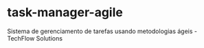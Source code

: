 # task-manager-agile
Sistema de gerenciamento de tarefas usando metodologias ágeis - TechFlow Solutions
   
 